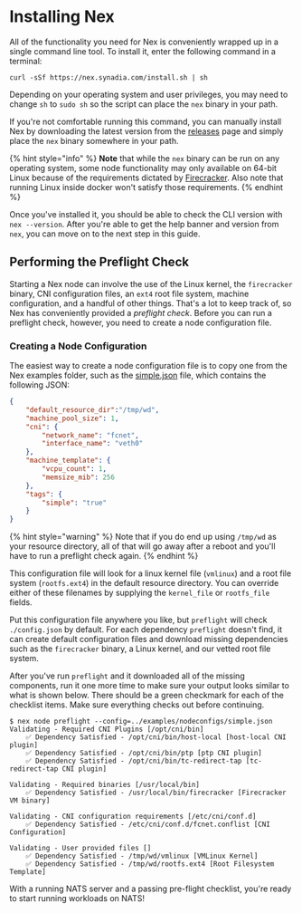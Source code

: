# Installing Nex
All of the functionality you need for Nex is conveniently wrapped up in a single command line tool. To install it, enter the following command in a terminal:

```
curl -sSf https://nex.synadia.com/install.sh | sh
```

Depending on your operating system and user privileges, you may need to change `sh` to `sudo sh` so the script can place the `nex` binary in your path.

If you're not comfortable running this command, you can manually install Nex by downloading the latest version from the [releases](https://github.com/synadia-io/nex/releases) page and simply place the `nex` binary somewhere in your path.

{% hint style="info" %}
**Note** that while the `nex` binary can be run on any operating system, some node functionality may only available on 64-bit Linux because of the requirements dictated by [Firecracker](https://firecracker-microvm.github.io). Also note that running Linux inside docker won't satisfy those requirements.
{% endhint %}

Once you've installed it, you should be able to check the CLI version with `nex --version`. After you're able to get the help banner and version from `nex`, you can move on to the next step in this guide.

## Performing the Preflight Check
Starting a Nex node can involve the use of the Linux kernel, the `firecracker` binary, CNI configuration files, an `ext4` root file system, machine configuration, and a handful of other things. That's a lot to keep track of, so Nex has conveniently provided a _preflight check_. Before you can run a preflight check, however, you need to create a node configuration file.

### Creating a Node Configuration
The easiest way to create a node configuration file is to copy one from the Nex examples folder, such as the [simple.json](https://github.com/synadia-io/nex/blob/main/examples/nodeconfigs/simple.json) file, which contains the following JSON:

```json
{
    "default_resource_dir":"/tmp/wd",
    "machine_pool_size": 1,
    "cni": {
        "network_name": "fcnet",
        "interface_name": "veth0"
    },
    "machine_template": {
        "vcpu_count": 1,
        "memsize_mib": 256
    },
    "tags": {
        "simple": "true"
    }
}
```


{% hint style="warning" %}
Note that if you do end up using `/tmp/wd` as your resource directory, all of that will go away after a reboot and you'll have to run a preflight check again.
{% endhint %}

This configuration file will look for a linux kernel file (`vmlinux`) and a root file system (`rootfs.ext4`) in the default resource directory. You can override either of these filenames by supplying the `kernel_file` or `rootfs_file` fields.

Put this configuration file anywhere you like, but `preflight` will check `./config.json` by default. For each dependency `preflight` doesn't find, it can create default configuration files and download missing dependencies such as the `firecracker` binary, a Linux kernel, and our vetted root file system.

After you've run `preflight` and it downloaded all of the missing components, run it one more time to make sure your output looks similar to what is shown below. There should be a green checkmark for each of the checklist items. Make sure everything checks out before continuing.

```
$ nex node preflight --config=../examples/nodeconfigs/simple.json
Validating - Required CNI Plugins [/opt/cni/bin]
	✅ Dependency Satisfied - /opt/cni/bin/host-local [host-local CNI plugin]
	✅ Dependency Satisfied - /opt/cni/bin/ptp [ptp CNI plugin]
	✅ Dependency Satisfied - /opt/cni/bin/tc-redirect-tap [tc-redirect-tap CNI plugin]

Validating - Required binaries [/usr/local/bin]
	✅ Dependency Satisfied - /usr/local/bin/firecracker [Firecracker VM binary]

Validating - CNI configuration requirements [/etc/cni/conf.d]
	✅ Dependency Satisfied - /etc/cni/conf.d/fcnet.conflist [CNI Configuration]

Validating - User provided files []
	✅ Dependency Satisfied - /tmp/wd/vmlinux [VMLinux Kernel]
	✅ Dependency Satisfied - /tmp/wd/rootfs.ext4 [Root Filesystem Template]
```

With a running NATS server and a passing pre-flight checklist, you're ready to start running workloads on NATS!
